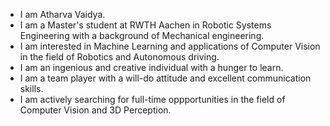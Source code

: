 - I am Atharva Vaidya.
- I am a Master's student at RWTH Aachen in Robotic Systems Engineering with a background of Mechanical engineering.
- I am interested in Machine Learning and applications of Computer Vision in the field of Robotics and Autonomous driving.
- I am an ingenious and creative individual with a hunger to learn.
- I am a team player with a will-do attitude and excellent communication skills.
- I am actively searching for full-time oppportunities in the field of Computer Vision and 3D Perception.


<!---
atharvavaidya14/atharvavaidya14 is a ✨ special ✨ repository because its `README.md` (this file) appears on your GitHub profile.
You can click the Preview link to take a look at your changes.
--->
